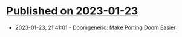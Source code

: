 # [Published on 2023-01-23](index.md)

* [2023-01-23, 21:41:01](https://news.ycombinator.com/item?id=34495472) - [Doomgeneric: Make Porting Doom Easier](https://github.com/ozkl/doomgeneric)
